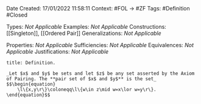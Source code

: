 <br />
<br />

Date Created: 17/01/2022 11:58:11
Context: #FOL $\to$ #ZF
Tags: #Definition #Closed

Types: _Not Applicable_
Examples: _Not Applicable_ 
Constructions: [[Singleton]], [[Ordered Pair]]
Generalizations: _Not Applicable_

Properties: _Not Applicable_
Sufficiencies: _Not Applicable_
Equivalences: _Not Applicable_
Justifications: _Not Applicable_

``` ad-Definition
title: Definition.

_Let $x$ and $y$ be sets and let $z$ be any set asserted by the Axiom of Pairing. The **pair set of $x$ and $y$** is the set_
$$\begin{equation}
    \l\{x,y\r\}\coloneqq\l\{w\in z\mid w=x\lor w=y\r\}.
\end{equation}$$

```

